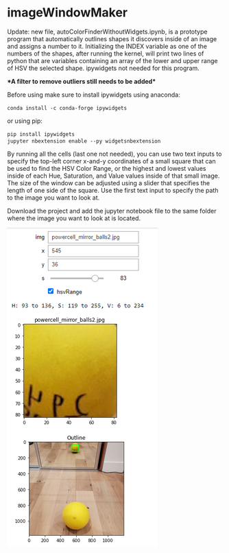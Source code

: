 # imageWindowMaker

Update: new file, autoColorFinderWithoutWidgets.ipynb, is a prototype program that automatically outlines shapes it discovers inside of an image and assigns a number to it. Initializing the INDEX variable as one of the numbers of the shapes, after running the kernel, will print two lines of python that are variables containing an array of the lower and upper range of HSV the selected shape. ipywidgets not needed for this program.

**\*A filter to remove outliers still needs to be added\***


Before using make sure to install ipywidgets using anaconda:

```console
conda install -c conda-forge ipywidgets
```

or using pip:

```console
pip install ipywidgets
jupyter nbextension enable --py widgetsnbextension
```

By running all the cells (last one not needed), you can use two text inputs to specify the top-left corner x-and-y coordinates of a small square that can be used to find the HSV Color Range, or the highest and lowest values inside of each Hue, Saturation, and Value values inside of that small image. The size of the window can be adjusted using a slider that specifies the length of one side of the square. Use the first text input to specify the path to the image you want to look at.

Download the project and add the jupyter notebook file to the same folder where the image you want to look at is located.

![Image of UI](windowMakerUI.png)
